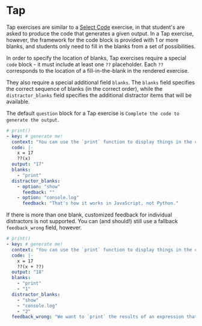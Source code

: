 # Tap

Tap exercises are similar to a [Select Code](select-code.md) exercise, in that
student's are asked to produce the code that generates a given output. In a Tap
exercise, however, the framework for the code block is provided with 1 or more
blanks, and students only need to fill in the blanks from a set of
possibilities.

In order to specify the location of blanks, Tap exercises require a special
`code` block - it must include at least one `??` placeholder. Each `??`
corresponds to the location of a fill-in-the-blank in the rendered exercise.

They also require a special additional field `blanks`. The `blanks` field
specifies the correct sequence of blanks (in the correct order), while the
`distractor_blanks` field specifies the additional distractor items that will be
available.

The default `question` block for a Tap exercise is `Complete the code to
generate the output`.

```yaml
# print()
- key: # generate me!
  context: "You can use the `print` function to display things in the console."
  code: |-
    x = 17
    ??(x)
  output: "17"
  blanks:
    - "print"
  distractor_blanks:
    - option: "show"
      feedback: ""
    - option: "console.log"
      feedback: "That's how it works in JavaScript, not Python."
```

If there is more than one blank, customized feedback for individual distractors
is not supported. You can (and should!) still use a fallback `feedback_wrong`
field, however.

```yaml
# print()
- key: # generate me!
  context: "You can use the `print` function to display things in the console."
  code: |-
    x = 17
    ??(x + ??)
  output: "18"
  blanks:
    - "print"
    - "1"
  distractor_blanks:
    - "show"
    - "console.log"
    - "2"
  feedback_wrong: "We want to `print` the results of an expression that adds up to `18`."
```
